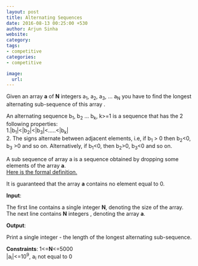 ```yaml
---
layout: post
title: Alternating Sequences
date: 2016-08-13 00:25:00 +530
author: Arjun Sinha
website:
category:
tags:
- competitive
categories:
- competitive

image:
  url: 
---
```

Given an array **a** of **N** integers a<sub>1</sub>, a<sub>2</sub>, a<sub>3</sub>, ...  a<sub>N</sub> you have to find the longest alternating sub-sequence of this array .  

An alternating sequence b<sub>1</sub>, b<sub>2</sub> ... b<sub>k</sub>, k>=1 is a sequence that has the 2 following properties:  
1.|b<sub>1</sub>|<|b<sub>2</sub>|<|b<sub>3</sub>|<.....<|b<sub>k</sub>|  
2. The signs alternate between adjacent elements, i.e, if b<sub>1</sub> > 0 then b<sub>2</sub><0, b<sub>3</sub> >0 and so on.
Alternatively, if b<sub>1</sub><0, then b<sub>2</sub>>0, b<sub>3</sub><0 and so on.

A sub sequence of array a is a sequence obtained by dropping some elements of the array **a**.  
[Here is the formal definition.](https://en.wikipedia.org/wiki/Subsequence)  

It is guaranteed that the array **a** contains no element equal to 0.

**Input**:

The first line contains a single integer **N**, denoting the size of the array.  
The next line contains **N** integers , denoting the array **a**.  

**Output**:

Print a single integer - the length of the longest alternating sub-sequence.  

**Constraints**:
1<=**N**<=5000  
|a<sub>i</sub>|<=10<sup>9</sup>, a<sub>i</sub> not equal to 0  